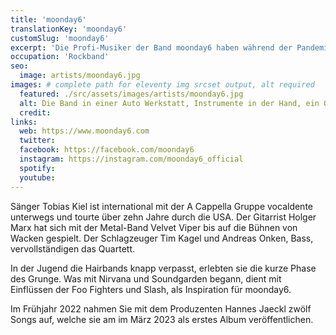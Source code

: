 ```yaml
---
title: 'moonday6'
translationKey: 'moonday6'
customSlug: 'moonday6'
excerpt: 'Die Profi-Musiker der Band moonday6 haben während der Pandemie zusammengefunden. Längst ist es mehr als nur ein weiterers Hard Rock Projekt aus der Provinz. '
occupation: 'Rockband'
seo:
  image: artists/moonday6.jpg
images: # complete path for eleventy img srcset output, alt required
  featured: ./src/assets/images/artists/moonday6.jpg
  alt: Die Band in einer Auto Werkstatt, Instrumente in der Hand, ein Oldtimer im Hintergrund
  credit:
links:
  web: https://www.moonday6.com
  twitter:
  facebook: https://facebook.com/moonday6
  instagram: https://instagram.com/moonday6_official
  spotify:
  youtube:
---
```


Sänger Tobias Kiel ist international mit der A Cappella Gruppe vocaldente unterwegs und tourte über zehn Jahre durch die USA.
Der Gitarrist Holger Marx hat sich mit der Metal-Band Velvet Viper bis auf die Bühnen von Wacken gespielt.
Der Schlagzeuger Tim Kagel und Andreas Onken, Bass, vervollständigen das Quartett.

In der Jugend die Hairbands knapp verpasst, erlebten sie die kurze Phase des Grunge. Was mit Nirvana und Soundgarden begann, dient mit Einflüssen der Foo Fighters und Slash, als Inspiration für moonday6.

Im Frühjahr 2022 nahmen Sie mit dem Produzenten Hannes Jaeckl zwölf Songs auf, welche sie am im März 2023 als erstes Album veröffentlichen.
